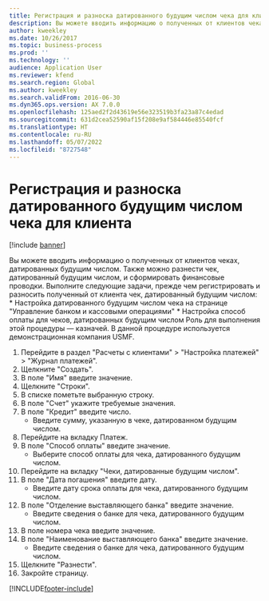 ```yaml
---
title: Регистрация и разноска датированного будущим числом чека для клиента
description: Вы можете вводить информацию о полученных от клиентов чеках, датированных будущим числом.
author: kweekley
ms.date: 10/26/2017
ms.topic: business-process
ms.prod: ''
ms.technology: ''
audience: Application User
ms.reviewer: kfend
ms.search.region: Global
ms.author: kweekley
ms.search.validFrom: 2016-06-30
ms.dyn365.ops.version: AX 7.0.0
ms.openlocfilehash: 125aed2f2d43619e56e323519b3fa23a87c4edad
ms.sourcegitcommit: 631d2cea52590af15f208e9af584446e85540fcf
ms.translationtype: HT
ms.contentlocale: ru-RU
ms.lasthandoff: 05/07/2022
ms.locfileid: "8727548"
---
```

# <a name="register-and-post-a-postdated-check-for-a-customer"></a>Регистрация и разноска датированного будущим числом чека для клиента

[!include [banner](../../includes/banner.md)]

Вы можете вводить информацию о полученных от клиентов чеках, датированных будущим числом. Также можно разнести чек, датированный будущим числом, и сформировать финансовые проводки.   Выполните следующие задачи, прежде чем регистрировать и разносить полученный от клиента чек, датированный будущим числом: * Настройка датированного будущим числом чека на странице "Управление банком и кассовыми операциями" * Настройка способ оплаты для чеков, датированных будущим числом   Роль для выполнения этой процедуры — казначей. В данной процедуре используется демонстрационная компания USMF.

1. Перейдите в раздел "Расчеты с клиентами" > "Настройка платежей" > "Журнал платежей".
2. Щелкните "Создать".
3. В поле "Имя" введите значение.
4. Щелкните "Строки".
5. В списке пометьте выбранную строку.
6. В поле "Счет" укажите требуемые значения.
7. В поле "Кредит" введите число.
    * Введите сумму, указанную в чеке, датированном будущим числом.  
8. Перейдите на вкладку Платеж.
9. В поле "Способ оплаты" введите значение.
    * Выберите способ оплаты для чека, датированного будущим числом.  
10. Перейдите на вкладку "Чеки, датированные будущим числом".
11. В поле "Дата погашения" введите дату.
    * Введите дату срока оплаты для чека, датированного будущим числом.  
12. В поле "Отделение выставляющего банка" введите значение.
    * Введите сведения о банке для чека, датированного будущим числом.  
13. В поле номера чека введите значение.
14. В поле "Наименование выставляющего банка" введите значение.
    * Введите сведения о банке для чека, датированного будущим числом.  
15. Щелкните "Разнести".
16. Закройте страницу.



[!INCLUDE[footer-include](../../../includes/footer-banner.md)]
